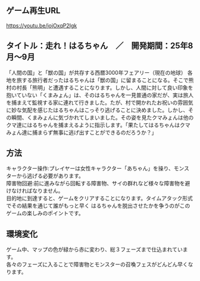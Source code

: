 ゲーム再生URL 
--
https://youtu.be/jojOxqP2Igk


タイトル：走れ！はるちゃん　／　開発期間：25年8月～9月
--
「人間の国」と「獣の国」が共存する西暦3000年フェアリー（現在の地球）
各地を旅する旅行者だったはるちゃんは「獣の国」に留まることになる。そこで熊村の村長「熊明」と遭遇することになります。しかし、人間に対して良い印象を抱いていない「くまみょん」は、そのはるちゃんを一見普通の家だが、実は旅人を捕まえて監視する家に連れて行きました。たが、村で開かれたお祝いの雰囲気に妙な気配を感じたはるちゃんはこっそり逃げることに決めました。しかし、その瞬間、くまみょんに気づかれてしまいました。その姿を見たクマみょんは他のクマ達にはるちゃんを捕まえるように指示します。「果たしてはるちゃんはクマみょん達に捕まらず無事に逃げ出すことができるのだろうか？」


方法
--
キャラクター操作:プレイヤーは女性キャラクター「あちゃん」を操り、モンスターから逃げる必要があります。<br>
障害物回避:前に進みながら回転する障害物、サイの群れなど様々な障害物を避けなければなりません。<br>
目的地に到達すると、ゲームをクリアすることになります。タイムアタック形式でその結果を通じて誰がもっと早く
はるちゃんを脱出させたかを争うのがこのゲームの楽しみのポイントです。

環境変化
--
ゲーム中、マップの色が緑から赤に変わり、総３フェーズまで仕込まれています。<br>
各々のフェーズに入ることで障害物とモンスターの召喚フェスがどんどん早くなります。


